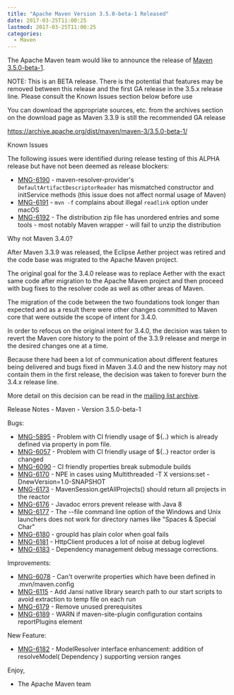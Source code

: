 ```yaml
---
title: "Apache Maven Version 3.5.0-beta-1 Released"
date: 2017-03-25T11:00:25
lastmod: 2017-03-25T11:00:25
categories:
  - Maven
---
```

The Apache Maven team would like to announce the release of [Maven 3.5.0-beta-1](https://maven.apache.org/).

NOTE: This is an BETA release. There is the potential that features may be
removed between this release and the first GA release in the 3.5.x release
line.
Please consult the Known Issues section below before use

You can download the appropriate sources, etc. from the archives section on
the download page as Maven 3.3.9 is still the recommended GA release

https://archive.apache.org/dist/maven/maven-3/3.5.0-beta-1/

Known Issues

The following issues were identified during release testing of this ALPHA
release but have not been deemed as release blockers:

* [MNG-6190](https://issues.apache.org/jira/browse/MNG-6190) - maven-resolver-provider's `DefaultArtifactDescriptorReader` has mismatched constructor and initService methods (this issue does not affect normal usage of Maven)
* [MNG-6191](https://issues.apache.org/jira/browse/MNG-6191) - `mvn -f` complains about illegal `readlink` option under macOS
* [MNG-6192](https://issues.apache.org/jira/browse/MNG-6192) - The distribution zip file has unordered entries and some tools - most notably Maven wrapper - will fail to unzip the distribution

Why not Maven 3.4.0?

After Maven 3.3.9 was released, the Eclipse Aether project was retired and
the code base was migrated to the Apache Maven project.

The original goal for the 3.4.0 release was to replace Aether with the
exact same code after migration to the Apache Maven project and then
proceed with bug fixes to the resolver code as well as other areas of Maven.

The migration of the code between the two foundations took longer than
expected and as a result there were other changes committed to Maven core
that were outside the scope of intent for 3.4.0.

In order to refocus on the original intent for 3.4.0, the decision was
taken to revert the Maven core history to the point of the 3.3.9 release
and merge in the desired changes one at a time.

Because there had been a lot of communication about different features
being delivered and bugs fixed in Maven 3.4.0 and the new history may not
contain them in the first release, the decision was taken to forever burn
the 3.4.x release line.

More detail on this decision can be read in the [mailing list archive](
https://www.mail-archive.com/dev@maven.apache.org/msg112103.html).

Release Notes - Maven - Version 3.5.0-beta-1

Bugs:

 * [MNG-5895](https://issues.apache.org/jira/browse/MNG-5895) - Problem with CI friendly usage of ${..} which is already defined via property in pom file.
 * [MNG-6057](https://issues.apache.org/jira/browse/MNG-6057) - Problem with CI friendly usage of ${..} reactor order is changed
 * [MNG-6090](https://issues.apache.org/jira/browse/MNG-6090) - CI friendly properties break submodule builds
 * [MNG-6170](https://issues.apache.org/jira/browse/MNG-6170) - NPE in cases using Multithreaded -T X versions:set -DnewVersion=1.0-SNAPSHOT
 * [MNG-6173](https://issues.apache.org/jira/browse/MNG-6173) - MavenSession.getAllProjects() should return all projects in the reactor
 * [MNG-6176](https://issues.apache.org/jira/browse/MNG-6176) - Javadoc errors prevent release with Java 8
 * [MNG-6177](https://issues.apache.org/jira/browse/MNG-6177) - The --file command line option of the Windows and Unix launchers does not work for directory names like "Spaces & Special Char"
 * [MNG-6180](https://issues.apache.org/jira/browse/MNG-6180) - groupId has plain color when goal fails
 * [MNG-6181](https://issues.apache.org/jira/browse/MNG-6181) - HttpClient produces a lot of noise at debug loglevel
 * [MNG-6183](https://issues.apache.org/jira/browse/MNG-6183) - Dependency management debug message corrections.

Improvements:

 * [MNG-6078](https://issues.apache.org/jira/browse/MNG-6078) - Can't overwrite properties which have been defined in .mvn/maven.config
 * [MNG-6115](https://issues.apache.org/jira/browse/MNG-6115) - Add Jansi native library search path to our start scripts to avoid extraction to temp file on each run
 * [MNG-6179](https://issues.apache.org/jira/browse/MNG-6179) - Remove unused prerequisites
 * [MNG-6189](https://issues.apache.org/jira/browse/MNG-6189) - WARN if maven-site-plugin configuration contains reportPlugins element

New Feature:

 * [MNG-6182](https://issues.apache.org/jira/browse/MNG-6182) - ModelResolver interface enhancement: addition of
resolveModel( Dependency ) supporting version ranges


Enjoy,

- The Apache Maven team

